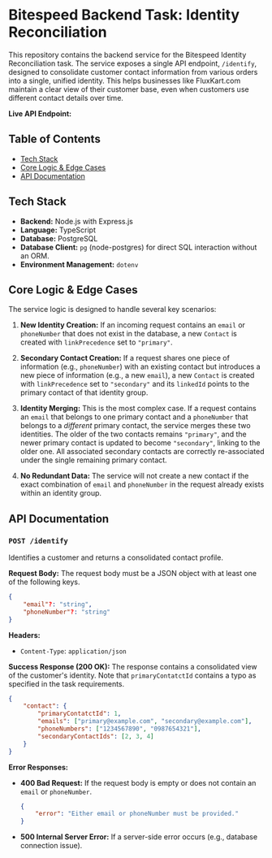 # Bitespeed Backend Task: Identity Reconciliation

This repository contains the backend service for the Bitespeed Identity Reconciliation task. The service exposes a single API endpoint, `/identify`, designed to consolidate customer contact information from various orders into a single, unified identity. This helps businesses like FluxKart.com maintain a clear view of their customer base, even when customers use different contact details over time.

**Live API Endpoint:** 

## Table of Contents
- [Tech Stack](#tech-stack)
- [Core Logic & Edge Cases](#core-logic--edge-cases)
- [API Documentation](#api-documentation)

## Tech Stack
- **Backend:** Node.js with Express.js
- **Language:** TypeScript
- **Database:** PostgreSQL
- **Database Client:** `pg` (node-postgres) for direct SQL interaction without an ORM.
- **Environment Management:** `dotenv`

## Core Logic & Edge Cases
The service logic is designed to handle several key scenarios:

1.  **New Identity Creation:** If an incoming request contains an `email` or `phoneNumber` that does not exist in the database, a new `Contact` is created with `linkPrecedence` set to `"primary"`.

2.  **Secondary Contact Creation:** If a request shares one piece of information (e.g., `phoneNumber`) with an existing contact but introduces a new piece of information (e.g., a new `email`), a new `Contact` is created with `linkPrecedence` set to `"secondary"` and its `linkedId` points to the primary contact of that identity group.

3.  **Identity Merging:** This is the most complex case. If a request contains an `email` that belongs to one primary contact and a `phoneNumber` that belongs to a *different* primary contact, the service merges these two identities. The older of the two contacts remains `"primary"`, and the newer primary contact is updated to become `"secondary"`, linking to the older one. All associated secondary contacts are correctly re-associated under the single remaining primary contact.

4.  **No Redundant Data:** The service will not create a new contact if the exact combination of `email` and `phoneNumber` in the request already exists within an identity group.

## API Documentation

### `POST /identify`
Identifies a customer and returns a consolidated contact profile.

**Request Body:**
The request body must be a JSON object with at least one of the following keys.

```json
{
	"email"?: "string",
	"phoneNumber"?: "string"
}
```
**Headers:**
- `Content-Type`: `application/json`

**Success Response (200 OK):**
The response contains a consolidated view of the customer's identity. Note that `primaryContatctId` contains a typo as specified in the task requirements.

```json
{
    "contact": {
        "primaryContatctId": 1,
        "emails": ["primary@example.com", "secondary@example.com"],
        "phoneNumbers": ["1234567890", "0987654321"],
        "secondaryContactIds": [2, 3, 4]
    }
}
```

**Error Responses:**
- **400 Bad Request:** If the request body is empty or does not contain an `email` or `phoneNumber`.
  ```json
  {
      "error": "Either email or phoneNumber must be provided."
  }
  ```
- **500 Internal Server Error:** If a server-side error occurs (e.g., database connection issue).
